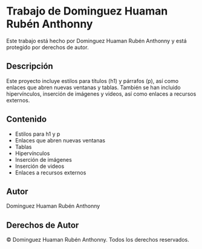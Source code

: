 # Trabajo de Dominguez Huaman Rubén Anthonny

Este trabajo está hecho por Dominguez Huaman Rubén Anthonny y está protegido por derechos de autor.

## Descripción

Este proyecto incluye estilos para títulos (h1) y párrafos (p), así como enlaces que abren nuevas ventanas y tablas. También se han incluido hipervínculos, inserción de imágenes y videos, así como enlaces a recursos externos.

## Contenido

- Estilos para h1 y p
- Enlaces que abren nuevas ventanas
- Tablas
- Hipervínculos
- Inserción de imágenes
- Inserción de videos
- Enlaces a recursos externos

## Autor

Dominguez Huaman Rubén Anthonny

## Derechos de Autor

© Dominguez Huaman Rubén Anthonny. Todos los derechos reservados.